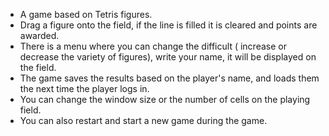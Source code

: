 - A game based on Tetris figures.
- Drag a figure onto the field, if the line is filled it is cleared and points are awarded.
- There is a menu where you can change the difficult ( increase or decrease the variety of figures), write your name, it will be displayed on the field.
- The game saves the results based on the player's name, and loads them the next time the player logs in.
- You can change the window size or the number of cells on the playing field.
- You can also restart and start a new game during the game.
